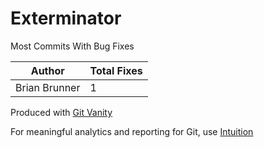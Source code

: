 # Exterminator

Most Commits With Bug Fixes

Author | Total Fixes
--- | ---
Brian Brunner | 1

Produced with [Git Vanity](https://github.com/intuition-app/git-vanity)

For meaningful analytics and reporting for Git, use [Intuition](https://intuition.app)

